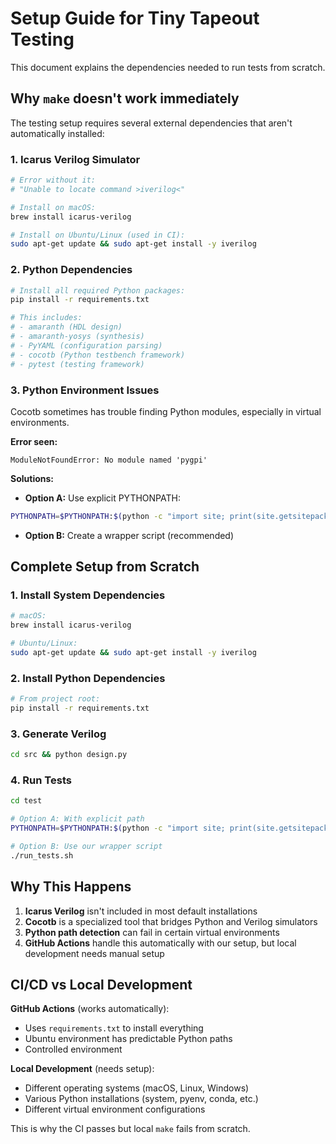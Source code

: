# Setup Guide for Tiny Tapeout Testing

This document explains the dependencies needed to run tests from scratch.

## Why `make` doesn't work immediately

The testing setup requires several external dependencies that aren't automatically installed:

### 1. **Icarus Verilog Simulator**
```bash
# Error without it:
# "Unable to locate command >iverilog<"

# Install on macOS:
brew install icarus-verilog

# Install on Ubuntu/Linux (used in CI):
sudo apt-get update && sudo apt-get install -y iverilog
```

### 2. **Python Dependencies**
```bash
# Install all required Python packages:
pip install -r requirements.txt

# This includes:
# - amaranth (HDL design)
# - amaranth-yosys (synthesis)
# - PyYAML (configuration parsing)
# - cocotb (Python testbench framework)
# - pytest (testing framework)
```

### 3. **Python Environment Issues**
Cocotb sometimes has trouble finding Python modules, especially in virtual environments.

**Error seen:**
```
ModuleNotFoundError: No module named 'pygpi'
```

**Solutions:**
- **Option A:** Use explicit PYTHONPATH:
```bash
PYTHONPATH=$PYTHONPATH:$(python -c "import site; print(site.getsitepackages()[0])") make -B
```

- **Option B:** Create a wrapper script (recommended)

## Complete Setup from Scratch

### 1. Install System Dependencies
```bash
# macOS:
brew install icarus-verilog

# Ubuntu/Linux:
sudo apt-get update && sudo apt-get install -y iverilog
```

### 2. Install Python Dependencies
```bash
# From project root:
pip install -r requirements.txt
```

### 3. Generate Verilog
```bash
cd src && python design.py
```

### 4. Run Tests
```bash
cd test

# Option A: With explicit path
PYTHONPATH=$PYTHONPATH:$(python -c "import site; print(site.getsitepackages()[0])") make -B

# Option B: Use our wrapper script
./run_tests.sh
```

## Why This Happens

1. **Icarus Verilog** isn't included in most default installations
2. **Cocotb** is a specialized tool that bridges Python and Verilog simulators
3. **Python path detection** can fail in certain virtual environments
4. **GitHub Actions** handle this automatically with our setup, but local development needs manual setup

## CI/CD vs Local Development

**GitHub Actions** (works automatically):
- Uses `requirements.txt` to install everything
- Ubuntu environment has predictable Python paths
- Controlled environment

**Local Development** (needs setup):
- Different operating systems (macOS, Linux, Windows)
- Various Python installations (system, pyenv, conda, etc.)
- Different virtual environment configurations

This is why the CI passes but local `make` fails from scratch.
